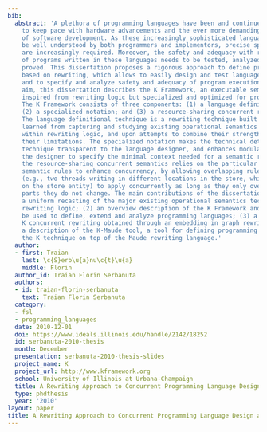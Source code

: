 ```yaml
---
bib:
  abstract: 'A plethora of programming languages have been and continue to be developed
    to keep pace with hardware advancements and the ever more demanding requirements
    of software development. As these increasingly sophisticated languages need to
    be well understood by both programmers and implementors, precise specifications
    are increasingly required. Moreover, the safety and adequacy with respect to requirements
    of programs written in these languages needs to be tested, analyzed, and, if possible,
    proved. This dissertation proposes a rigorous approach to define programming languages
    based on rewriting, which allows to easily design and test language extensions,
    and to specify and analyze safety and adequacy of program executions. To this
    aim, this dissertation describes the K Framework, an executable semantic framework
    inspired from rewriting logic but specialized and optimized for programming languages.
    The K Framework consists of three components: (1) a language definitional technique;
    (2) a specialized notation; and (3) a resource-sharing concurrent rewriting semantics.
    The language definitional technique is a rewriting technique built upon the lessons
    learned from capturing and studying existing operational semantics frameworks
    within rewriting logic, and upon attempts to combine their strengths while avoiding
    their limitations. The specialized notation makes the technical details of the
    technique transparent to the language designer, and enhances modularity, by allowing
    the designer to specify the minimal context needed for a semantic rule. Finally,
    the resource-sharing concurrent semantics relies on the particular form of the
    semantic rules to enhance concurrency, by allowing overlapping rule instances
    (e.g., two threads writing in different locations in the store, which overlap
    on the store entity) to apply concurrently as long as they only overlap on the
    parts they do not change. The main contributions of the dissertation are: (1)
    a uniform recasting of the major existing operational semantics techniques within
    rewriting logic; (2) an overview description of the K Framework and how it can
    be used to define, extend and analyze programming languages; (3) a semantics for
    K concurrent rewriting obtained through an embedding in graph rewriting; and (4)
    a description of the K-Maude tool, a tool for defining programming languages using
    the K technique on top of the Maude rewriting language.'
  author:
  - first: Traian
    last: \c{S}erb\u{a}nu\c{t}\u{a}
    middle: Florin
  author_id: Traian Florin Serbanuta
  authors:
  - id: traian-florin-serbanuta
    text: Traian Florin Serbanuta
  category:
  - fsl
  - programming_languages
  date: 2010-12-01
  doi: https://www.ideals.illinois.edu/handle/2142/18252
  id: serbanuta-2010-thesis
  month: December
  presentation: serbanuta-2010-thesis-slides
  project_name: K
  project_url: http://www.kframework.org
  school: University of Illinois at Urbana-Champaign
  title: A Rewriting Approach to Concurrent Programming Language Design and Semantics
  type: phdthesis
  year: '2010'
layout: paper
title: A Rewriting Approach to Concurrent Programming Language Design and Semantics
---
```

